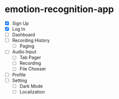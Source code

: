 # emotion-recognition-app

- [x] Sign Up
- [x] Log In
- [ ] Dashboard
- [ ] Recording History
  - [ ] Paging
- [ ] Audio Input
  - [ ] Tab Pager
  - [ ] Recording
  - [ ] File Chooser 
- [ ] Profile
- [ ] Setting
  - [ ] Dark Mode
  - [ ] Localization
